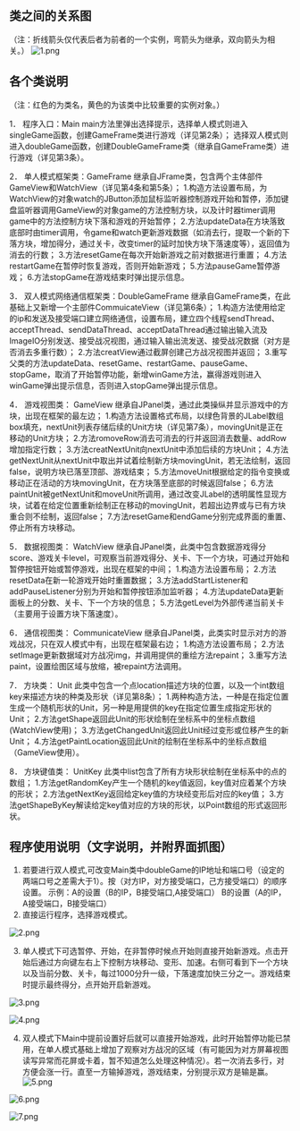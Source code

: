 ## 类之间的关系图
（注：折线箭头仅代表后者为前者的一个实例，弯箭头为继承，双向箭头为相关。）
![1.png](https://i.loli.net/2019/12/15/yP3j5ChQROurli2.png)
 

## 各个类说明
（注：红色的为类名，黄色的为该类中比较重要的实例对象。）

1．	程序入口：Main
main方法里弹出选择提示，选择单人模式则进入singleGame函数，创建GameFrame类进行游戏（详见第2条）；
选择双人模式则进入doubleGame函数，创建DoubleGameFrame类（继承自GameFrame类）进行游戏（详见第3条）。

2．	单人模式框架类：GameFrame
继承自JFrame类，包含两个主体部件GameView和WatchView（详见第4条和第5条）；
1.构造方法设置布局，为WatchView的对象watch的JButton添加鼠标监听器控制游戏开始和暂停，添加键盘监听器调用GameView的对象game的方法控制方块，以及计时器timer调用game中的方法控制方块下落和游戏的开始暂停；
2.方法updateData在方块落致底部时由timer调用，令game和watch更新游戏数据（如消去行，提取一个新的下落方块，增加得分，通过关卡，改变timer的延时加快方块下落速度等），返回值为消去的行数；
3.方法resetGame在每次开始新游戏之前对数据进行重置；
4.方法restartGame在暂停时恢复游戏，否则开始新游戏；
5.方法pauseGame暂停游戏；
6.方法stopGame在游戏结束时弹出提示信息。

3．	双人模式网络通信框架类：DoubleGameFrame
继承自GameFrame类，在此基础上又新增一个主部件CommuicateView（详见第6条）；
1.构造方法使用给定的ip和发送及接受端口建立网络通信，设置布局，建立四个线程sendThread、acceptThread、sendDataThread、acceptDataThread通过输出输入流及ImageIO分别发送、接受战况视图，通过输入输出流发送、接受战况数据（对方是否消去多重行数）；
2.方法creatView通过截屏创建己方战况视图并返回；
3.重写父类的方法updateData、resetGame、restartGame、pauseGame、stopGame，取消了开始暂停功能，新增winGame方法，赢得游戏则进入winGame弹出提示信息，否则进入stopGame弹出提示信息。

4．	游戏视图类： GameView
继承自JPanel类，通过此类操纵并显示游戏中的方块，出现在框架的最左边；
1.构造方法设置格式布局，以绿色背景的JLabel数组box填充，nextUnit列表存储后续的Unit方块（详见第7条），movingUnit是正在移动的Unit方块；
2.方法romoveRow消去可消去的行并返回消去数量、addRow增加指定行数；
3.方法creatNextUnit向nextUnit中添加后续的方块Unit；
4.方法getNextUnit从nextUnit中取出并试着绘制新方块movingUnit，若无法绘制，返回false，说明方块已落至顶部、游戏结束；
5.方法moveUnit根据给定的指令变换或移动正在活动的方块movingUnit，在方块落至底部的时候返回false；
6.方法paintUnit被getNextUnit和moveUnit所调用，通过改变JLabel的透明属性显现方块，试着在给定位置重新绘制正在移动的movingUnit，若超出边界或与已有方块重合则不绘制，返回false；
7.方法resetGame和endGame分别完成界面的重置、停止所有方块移动。

5．	数据视图类： WatchView
继承自JPanel类，此类中包含数据游戏得分score、游戏关卡level，可观察当前游戏得分、关卡、下一个方块，可通过开始和暂停按钮开始或暂停游戏，出现在框架的中间；
1.构造方法设置布局；
2.方法resetData在新一轮游戏开始时重置数据；
3.方法addStartListener和addPauseListener分别为开始和暂停按钮添加监听器；
4.方法updateData更新面板上的分数、关卡、下一个方块的信息；
5.方法getLevel为外部传递当前关卡（主要用于设置方块下落速度）。

6．	通信视图类： CommunicateView
继承自JPanel类，此类实时显示对方的游戏战况，只在双人模式中有，出现在框架最右边；
1.构造方法设置布局；
2.方法setImage更新数据域对方战况img，并调用提供的重绘方法repaint；
3.重写方法paint，设置绘图区域与放缩，被repaint方法调用。

7．	方块类： Unit
此类中包含一个点location描述方块的位置，以及一个int数组key来描述方块的种类及形状（详见第8条）；
1.两种构造方法，一种是在指定位置生成一个随机形状的Unit，另一种是用提供的key在指定位置生成指定形状的Unit；
2.方法getShape返回此Unit的形状绘制在坐标系中的坐标点数组(WatchView使用)；
3.方法getChangedUnit返回此Unit经过变形或位移产生的新Unit；
4.方法getPaintLocation返回此Unit的绘制在坐标系中的坐标点数组（GameView使用）。

8．	方块键值类： UnitKey
此类中list包含了所有方块形状绘制在坐标系中的点的数组；
1.方法getRandomKey产生一个随机的key值返回，key值对应着某个方块的形状；
2.方法getNextKey返回给定key值的方块经变形后对应的key值；
3.方法getShapeByKey解读给定key值对应的方块的形状，以Point数组的形式返回形状。

## 	程序使用说明（文字说明，并附界面抓图）
1.	若要进行双人模式,可改变Main类中doubleGame的IP地址和端口号（设定的两端口号之差需大于1）。按（对方IP，对方接受端口，己方接受端口）的顺序设置。
示例：A的设置（B的IP，B接受端口,A接受端口）
B的设置（A的IP，A接受端口，B接受端口）
2.	直接运行程序，选择游戏模式。
	
![2.png](https://i.loli.net/2019/12/15/fOciypS3CEM81RZ.png)
  
3.	单人模式下可选暂停、开始，在非暂停时候点开始则直接开始新游戏。点击开始后通过方向键左右上下控制方块移动、变形、加速。右侧可看到下一个方块以及当前分数、关卡，每过1000分升一级，下落速度加快三分之一。游戏结束时提示最终得分，点开始开启新游戏。

![3.png](https://i.loli.net/2019/12/15/GLDKsPWb9u4Qk62.png)

![4.png](https://i.loli.net/2019/12/15/K4jzMWIb6YVrpgq.png)
         
4.	双人模式下Main中提前设置好后就可以直接开始游戏，此时开始暂停功能已禁用，在单人模式基础上增加了观察对方战况的区域（有可能因为对方屏幕视图读写异常而花屏或卡着，暂不知道怎么处理这种情况）。若一次消去多行，对方便会涨一行。直至一方输掉游戏，游戏结束，分别提示双方是输是赢。
![5.png](https://i.loli.net/2019/12/15/kqHVJia47rmne6O.png)

![6.png](https://i.loli.net/2019/12/15/GgpafM5PxZLkhdo.png)

![7.png](https://i.loli.net/2019/12/15/16TnUGpkbYhSZzg.png)
    
